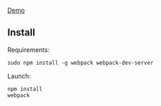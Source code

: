 [Demo](http://polar.bangular.io)

## Install

Requirements:

```
sudo npm install -g webpack webpack-dev-server
```

Launch:

```
npm install
webpack
```
